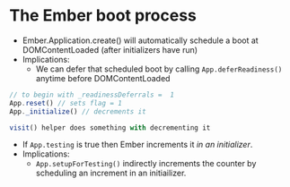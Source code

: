 # The Ember boot process

- Ember.Application.create() will automatically schedule a boot at
  DOMContentLoaded (after initializers have run)
- Implications:
    - We can defer that scheduled boot by calling `App.deferReadiness()` anytime
      before DOMContentLoaded

```js
// to begin with _readinessDeferrals =  1
App.reset() // sets flag = 1
App._initialize() // decrements it

visit() helper does something with decrementing it
```

- If `App.testing` is true then Ember increments it _in an initializer_.
- Implications:
    - `App.setupForTesting()` indirectly increments the counter by scheduling an
      increment in an initiailizer.
